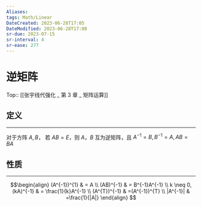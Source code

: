 ```yaml
---
Aliases: 
tags: Math/Linear 
DateCreated: 2023-06-28T17:05
DateModified: 2023-06-28T17:08
sr-due: 2023-07-15
sr-interval: 4
sr-ease: 277
---
```

# 逆矩阵
Top:: [[张宇线代强化 _ 第 3 章 _ 矩阵运算]]

## 定义
---
对于方阵 $A,B$， 若 $AB=E$，则 $A，B$ 互为逆矩阵，且 $A^{-1}=B,B^{-1}=A,AB=BA$

## 性质
---

$$\begin{align}
(A^{-1})^{1}  & = A \\
(AB)^{-1}  & = B^{-1}A^{-1} \\
k \neq 0,(kA)^{-1}  & = \frac{1}{k}A^{-1} \\
(A^{T})^{-1} & =(A^{-1})^{T} \\
|A^{-1}| & =\frac{1}{|A|}
\end{align} $$
